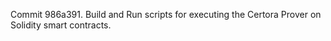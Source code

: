 Commit 986a391.                    Build and Run scripts for executing the Certora Prover on Solidity smart contracts.